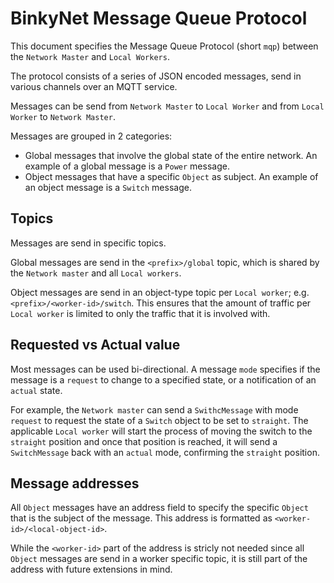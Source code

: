 # BinkyNet Message Queue Protocol

This document specifies the Message Queue Protocol (short `mqp`) between the `Network Master`
and `Local Workers`.

The protocol consists of a series of JSON encoded messages, send in various channels
over an MQTT service.

Messages can be send from `Network Master` to `Local Worker` and from `Local Worker` to `Network Master`.

Messages are grouped in 2 categories:

- Global messages that involve the global state of the entire network.
  An example of a global message is a `Power` message.
- Object messages that have a specific `Object` as subject.
  An example of an object message is a `Switch` message.

## Topics

Messages are send in specific topics.

Global messages are send in the `<prefix>/global` topic, which is shared by
the `Network master` and all `Local workers`.

Object messages are send in an object-type topic per `Local worker`; e.g. `<prefix>/<worker-id>/switch`.
This ensures that the amount of traffic per `Local worker` is limited to only the
traffic that it is involved with.

## Requested vs Actual value

Most messages can be used bi-directional. A message `mode` specifies if the message
is a `request` to change to a specified state, or a notification of an `actual` state.

For example, the `Network master` can send a `SwithcMessage` with mode `request` to
request the state of a `Switch` object to be set to `straight`.
The applicable `Local worker` will start the process of moving the switch
to the `straight` position and once that position is reached, it will send
a `SwitchMessage` back with an `actual` mode, confirming the `straight` position.

## Message addresses

All `Object` messages have an address field to specify the specific `Object` that is the
subject of the message. This address is formatted as `<worker-id>/<local-object-id>`.

While the `<worker-id>` part of the address is stricly not needed since all `Object`
messages are send in a worker specific topic, it is still part of the address with future extensions in mind.
